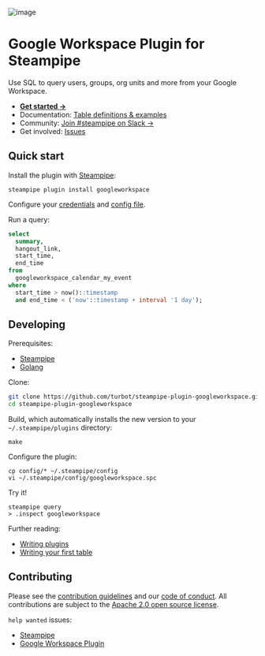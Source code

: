 ![image](https://hub.steampipe.io/images/plugins/turbot/googleworkspace-social-graphic.png)

# Google Workspace Plugin for Steampipe

Use SQL to query users, groups, org units and more from your Google Workspace.

- **[Get started →](https://hub.steampipe.io/plugins/turbot/googleworkspace)**
- Documentation: [Table definitions & examples](https://hub.steampipe.io/plugins/turbot/googleworkspace/tables)
- Community: [Join #steampipe on Slack →](https://turbot.com/community/join)
- Get involved: [Issues](https://github.com/turbot/steampipe-plugin-googleworkspace/issues)

## Quick start

Install the plugin with [Steampipe](https://steampipe.io):

```shell
steampipe plugin install googleworkspace
```

Configure your [credentials](https://hub.steampipe.io/plugins/turbot/googleworkspace#credentials) and [config file](https://hub.steampipe.io/plugins/turbot/googleworkspace#configuration).

Run a query:

```sql
select
  summary,
  hangout_link,
  start_time,
  end_time
from
  googleworkspace_calendar_my_event
where
  start_time > now()::timestamp
  and end_time < ('now'::timestamp + interval '1 day');
```

## Developing

Prerequisites:

- [Steampipe](https://steampipe.io/downloads)
- [Golang](https://golang.org/doc/install)

Clone:

```sh
git clone https://github.com/turbot/steampipe-plugin-googleworkspace.git
cd steampipe-plugin-googleworkspace
```

Build, which automatically installs the new version to your `~/.steampipe/plugins` directory:

```
make
```

Configure the plugin:

```
cp config/* ~/.steampipe/config
vi ~/.steampipe/config/googleworkspace.spc
```

Try it!

```
steampipe query
> .inspect googleworkspace
```

Further reading:

- [Writing plugins](https://steampipe.io/docs/develop/writing-plugins)
- [Writing your first table](https://steampipe.io/docs/develop/writing-your-first-table)

## Contributing

Please see the [contribution guidelines](https://github.com/turbot/steampipe/blob/main/CONTRIBUTING.md) and our [code of conduct](https://github.com/turbot/steampipe/blob/main/CODE_OF_CONDUCT.md). All contributions are subject to the [Apache 2.0 open source license](https://github.com/turbot/steampipe-plugin-googleworkspace/blob/main/LICENSE).

`help wanted` issues:

- [Steampipe](https://github.com/turbot/steampipe/labels/help%20wanted)
- [Google Workspace Plugin](https://github.com/turbot/steampipe-plugin-googleworkspace/labels/help%20wanted)

